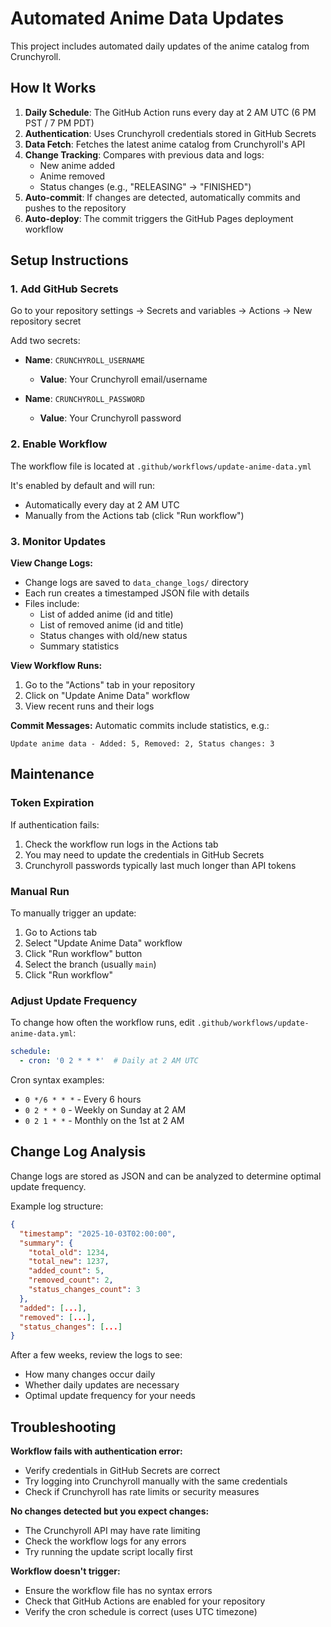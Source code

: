 # Automated Anime Data Updates

This project includes automated daily updates of the anime catalog from Crunchyroll.

## How It Works

1. **Daily Schedule**: The GitHub Action runs every day at 2 AM UTC (6 PM PST / 7 PM PDT)
2. **Authentication**: Uses Crunchyroll credentials stored in GitHub Secrets
3. **Data Fetch**: Fetches the latest anime catalog from Crunchyroll's API
4. **Change Tracking**: Compares with previous data and logs:
   - New anime added
   - Anime removed
   - Status changes (e.g., "RELEASING" → "FINISHED")
5. **Auto-commit**: If changes are detected, automatically commits and pushes to the repository
6. **Auto-deploy**: The commit triggers the GitHub Pages deployment workflow

## Setup Instructions

### 1. Add GitHub Secrets

Go to your repository settings → Secrets and variables → Actions → New repository secret

Add two secrets:

- **Name**: `CRUNCHYROLL_USERNAME`
  - **Value**: Your Crunchyroll email/username

- **Name**: `CRUNCHYROLL_PASSWORD`
  - **Value**: Your Crunchyroll password

### 2. Enable Workflow

The workflow file is located at `.github/workflows/update-anime-data.yml`

It's enabled by default and will run:
- Automatically every day at 2 AM UTC
- Manually from the Actions tab (click "Run workflow")

### 3. Monitor Updates

**View Change Logs:**
- Change logs are saved to `data_change_logs/` directory
- Each run creates a timestamped JSON file with details
- Files include:
  - List of added anime (id and title)
  - List of removed anime (id and title)
  - Status changes with old/new status
  - Summary statistics

**View Workflow Runs:**
1. Go to the "Actions" tab in your repository
2. Click on "Update Anime Data" workflow
3. View recent runs and their logs

**Commit Messages:**
Automatic commits include statistics, e.g.:
```
Update anime data - Added: 5, Removed: 2, Status changes: 3
```

## Maintenance

### Token Expiration

If authentication fails:
1. Check the workflow run logs in the Actions tab
2. You may need to update the credentials in GitHub Secrets
3. Crunchyroll passwords typically last much longer than API tokens

### Manual Run

To manually trigger an update:
1. Go to Actions tab
2. Select "Update Anime Data" workflow
3. Click "Run workflow" button
4. Select the branch (usually `main`)
5. Click "Run workflow"

### Adjust Update Frequency

To change how often the workflow runs, edit `.github/workflows/update-anime-data.yml`:

```yaml
schedule:
  - cron: '0 2 * * *'  # Daily at 2 AM UTC
```

Cron syntax examples:
- `0 */6 * * *` - Every 6 hours
- `0 2 * * 0` - Weekly on Sunday at 2 AM
- `0 2 1 * *` - Monthly on the 1st at 2 AM

## Change Log Analysis

Change logs are stored as JSON and can be analyzed to determine optimal update frequency.

Example log structure:
```json
{
  "timestamp": "2025-10-03T02:00:00",
  "summary": {
    "total_old": 1234,
    "total_new": 1237,
    "added_count": 5,
    "removed_count": 2,
    "status_changes_count": 3
  },
  "added": [...],
  "removed": [...],
  "status_changes": [...]
}
```

After a few weeks, review the logs to see:
- How many changes occur daily
- Whether daily updates are necessary
- Optimal update frequency for your needs

## Troubleshooting

**Workflow fails with authentication error:**
- Verify credentials in GitHub Secrets are correct
- Try logging into Crunchyroll manually with the same credentials
- Check if Crunchyroll has rate limits or security measures

**No changes detected but you expect changes:**
- The Crunchyroll API may have rate limiting
- Check the workflow logs for any errors
- Try running the update script locally first

**Workflow doesn't trigger:**
- Ensure the workflow file has no syntax errors
- Check that GitHub Actions are enabled for your repository
- Verify the cron schedule is correct (uses UTC timezone)
